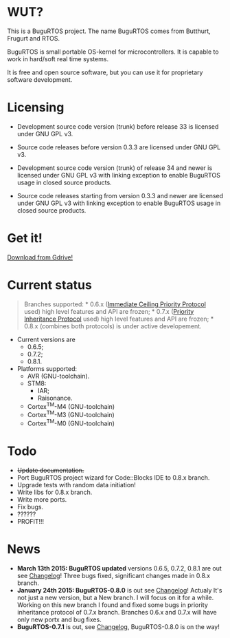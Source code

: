 # WUT? #
This is a BuguRTOS project.
The name BuguRTOS comes from Butthurt, Frugurt and RTOS.

BuguRTOS is small portable OS-kernel for microcontrollers.
It is capable to work in hard/soft real time systems.

It is free and open source software, but you can use it for
proprietary software development.

# Licensing #
  * Development source code version (trunk) before release 33 is licensed under GNU GPL v3.
  * Source code releases before version 0.3.3 are licensed under GNU GPL v3.

  * Development source code version (trunk) of release 34 and newer is licensed under GNU GPL v3 with linking exception to enable BuguRTOS usage in closed source products.
  * Source code releases starting from version 0.3.3 and newer are licensed under GNU GPL v3 with linking exception to enable BuguRTOS usage in closed source products.

# Get it! #
[Download from Gdrive!](https://drive.google.com/folderview?id=0B32mjehjqcIOYlFtNnRSc0JxdGc&usp=sharing)

# Current status #
> Branches supported:
    * 0.6.x ([Immediate Ceiling Priority Protocol](http://en.wikipedia.org/wiki/Priority_ceiling_protocol) used) high level features and API are frozen;
    * 0.7.x ([Priority Inheritance Protocol](http://en.wikipedia.org/wiki/Priority_inheritance) used) high level features and API are frozen;
    * 0.8.x (combines both protocols) is under active developement.
  * Current versions are
    * 0.6.5;
    * 0.7.2;
    * 0.8.1.
  * Platforms supported:
    * AVR (GNU-toolchain).
    * STM8:
      * IAR;
      * Raisonance.
    * Cortex<sup>TM</sup>-M4 (GNU-toolchain)
    * Cortex<sup>TM</sup>-M3 (GNU-toolchain)
    * Cortex<sup>TM</sup>-M0 (GNU-toolchain)
# Todo #
  * ~~Update documentation.~~
  * Port BuguRTOS project wizard for Code::Blocks IDE to 0.8.x branch.
  * Upgrade tests with random data initiation!
  * Write libs for 0.8.x branch.
  * Write more ports.
  * Fix bugs.
  * ??????
  * PROFIT!!!

# News #
  * **March 13th 2015: BuguRTOS updated** versions 0.6.5, 0.7.2, 0.8.1 are out see [Changelog](https://code.google.com/p/bugurtos/wiki/Changelog)! Three bugs fixed, significant changes made in 0.8.x branch.
  * **January 24th 2015: BuguRTOS-0.8.0** is out see [Changelog](https://code.google.com/p/bugurtos/wiki/Changelog)! Actualy It's not just a new version, but a New branch. I will focus on it for a while. Working on this new branch I found and fixed some bugs in priority inheritance protocol of 0.7.x branch. Branches 0.6.x and 0.7.x will have only new portx and bug fixes.
  * **BuguRTOS-0.7.1** is out, see [Changelog](https://code.google.com/p/bugurtos/wiki/Changelog), BuguRTOS-0.8.0 is on the way!